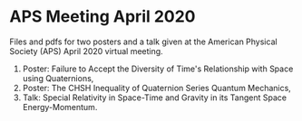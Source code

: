 # APS Meeting April 2020

Files and pdfs for two posters and a talk given at the American Physical
Society (APS) April 2020 virtual meeting.

1. Poster: Failure to Accept the Diversity of Time's Relationship with Space
using Quaternions,
1. Poster: The CHSH Inequality of Quaternion Series Quantum Mechanics,
1. Talk: Special Relativity in Space-Time and Gravity in its Tangent Space
Energy-Momentum.
 
